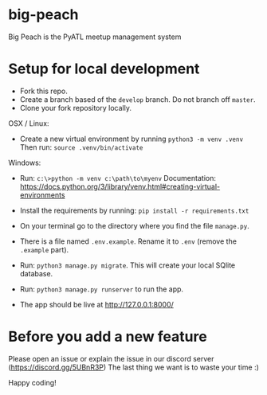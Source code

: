 # big-peach
Big Peach is the PyATL meetup management system

# Setup for local development

- Fork this repo.
- Create a branch based of the `develop` branch. Do not branch off `master`.
- Clone your fork repository locally.

OSX / Linux:
- Create a new virtual environment by running `python3 -m venv .venv`
Then run: `source .venv/bin/activate`

Windows:
- Run: `c:\>python -m venv c:\path\to\myenv`
Documentation: https://docs.python.org/3/library/venv.html#creating-virtual-environments

- Install the requirements by running: `pip install -r requirements.txt`
- On your terminal go to the directory where you find the file `manage.py`.
- There is a file named `.env.example`. Rename it to `.env` (remove the `.example` part).
- Run: `python3 manage.py migrate`. This will create your local SQlite database.
- Run: `python3 manage.py runserver` to run the app.
- The app should be live at http://127.0.0.1:8000/


# Before you add a new feature

Please open an issue or explain the issue in our discord server (https://discord.gg/5UBnR3P)
The last thing we want is to waste your time :)

Happy coding!